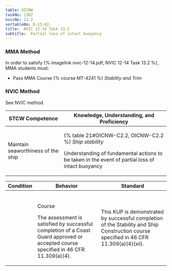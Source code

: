 ```yaml
---
table: OICNW
taskNo: 13D2
nvicNo: 13.2 
sortableNo: D-13-02-
title:  NVIC 12-14 Task 13.2
subtitle:  Partial loss of intact buoyancy
---
```



### MMA Method

In order to satisfy  {% imagelink nvic-12-14.pdf, NVIC 12-14 Task 13.2 %}, MMA students must:

* Pass MMA Course {% course MT-4241 %}  *Stability and Trim*


### NVIC Method

<a onclick="togglevisibility('nvic_methods')" >See NVIC method.</a>

<div id='nvic_methods' class='hide'>

<table>
<thead>
<tr>
<th class='forty'> STCW Competence </th>
<th class='sixty'> Knowledge, Understanding, and Proficiency </th>
</tr>
</thead>




<tbody>
<tr><td markdown='1'>

Maintain seaworthiness of the ship

</td><td markdown='1'>

{% table 21#OICNW-C2.2, OICNW-C2.2 %} *Ship stability*

Understanding of fundamental actions to be taken in the event of partial loss of intact buoyancy

</td></tr>


</tbody>
</table>


<table>
<thead>
<tr><th class='twenty'>  Condition </th><th class='twenty'> Behavior </th><th  class='sixty'>Standard </th></tr>
</thead>
<tbody >



<tr><td markdown='1'>


</td><td markdown='1'>


<br>

<div class="tooltip" markdown='1'>

Course

The assessment is satisfied by successful completion of a Coast Guard approved or accepted course specified in 46 CFR 11.309(a)(4).

</div>


</td><td markdown='1'>

This KUP is demonstrated by successful completion of the Stability and Ship Construction course specified in 46 CFR 11.309(a)(4)(xii).

</td></tr>
</tbody>
</table>
</div>
